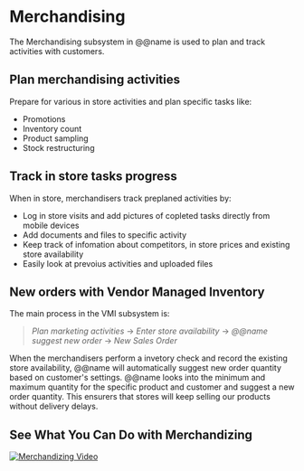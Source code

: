 # Merchandising

The Merchandising subsystem in @@name is used to plan and track activities with customers. 

## Plan merchandising activities

Prepare for various in store activities and plan specific tasks like:
* Promotions
* Inventory count
* Product sampling
* Stock restructuring

## Track in store tasks progress

When in store, merchandisers track preplaned activities by:
* Log in store visits and add pictures of copleted tasks directly from mobile devices
* Add documents and files to specific activity 
* Keep track of infomation about competitors, in store prices and existing store availability
* Easily look at prevoius activities and uploaded files 

## New orders with Vendor Managed Inventory

The main process in the VMI subsystem is:
> *Plan marketing activities* → *Enter store availability* → *@@name suggest new order* → *New Sales Order*

When the merchandisers perform a invetory check and record the existing store availability, @@name will automatically suggest new order quantity based on customer's settings.
@@name looks into the minimum and maximum quantity for the specific product and customer and suggest a new order quantity. 
This ensurers that stores will keep selling our products without delivery delays.

## See What You Can Do with Merchandizing

[![Merchandizing Video](https://user-images.githubusercontent.com/106669250/222432839-71324e66-96dd-4a8b-aa62-f44f2fd2fe98.jpg)](https://www.youtube.com/watch?v=cnZG5upKA2I "ERP.net Merchandizing Video")
